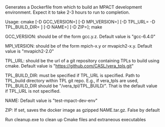 Generates a Dockerfile from which to build an MPACT development environment. Expect it to take 2-3 hours to run to completion.

Usage: cmake [-D GCC_VERSION=] [-D MPI_VERSION=] [-D TPL_URL= -D TPL_BUILD_DIR= ] [-D NAME=] [-D ZIP=]; make

GCC_VERSION: should be of the form gcc.y.z. Default value is "gcc-6.4.0"

MPI_VERSION: should be of the form mpich-x.y or mvapich2-x.y. Default value is "mvapich2-2.0"

TPL_URL: should be the url of a git repository containing TPLs to build using cmake. Default value is "https://github.com/CASL/vera_tpls.git"

TPL_BUILD_DIR: must be specified if TPL_URL is specified. Path to TPL_build directory within TPL git repo. E.g., if vera_tpls are used, TPL_BUILD_DIR should be "/vera_tpl/TPL_BUILD/". That is the default value if TPL_URL is not specified.

NAME: Default value is "test-mpact-dev-env"

ZIP: If set, saves the docker image as gzipped NAME.tar.gz. False by default

Run cleanup.exe to clean up Cmake files and extraneous executables
